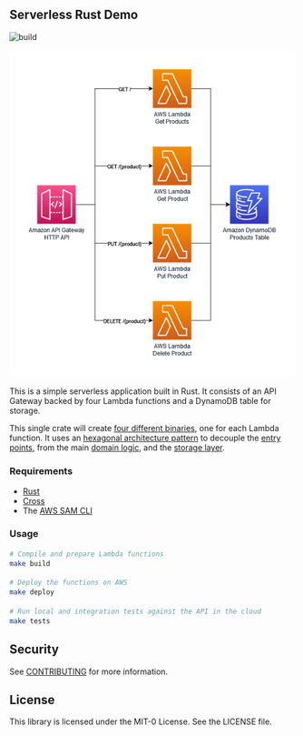 ## Serverless Rust Demo

![build](https://github.com/aws-samples/serverless-rust-demo/actions/workflows/ci.yml/badge.svg)

<p align="center">
  <img src="imgs/diagram.png" alt="Architecture diagram"/>
</p>

This is a simple serverless application built in Rust. It consists of an API Gateway backed by four Lambda functions and a DynamoDB table for storage.

This single crate will create [four different binaries](./src/bin), one for each Lambda function. It uses an [hexagonal architecture pattern](https://aws.amazon.com/blogs/compute/developing-evolutionary-architecture-with-aws-lambda/) to decouple the [entry points](./src/bin), from the main [domain logic](./src/lib.rs), and the [storage layer](./src/store).

### Requirements

* [Rust](https://www.rust-lang.org/)
* [Cross](https://github.com/rust-embedded/cross)
* The [AWS SAM CLI](https://docs.aws.amazon.com/serverless-application-model/latest/developerguide/serverless-sam-cli-install.html)

### Usage

```bash
# Compile and prepare Lambda functions
make build

# Deploy the functions on AWS
make deploy

# Run local and integration tests against the API in the cloud
make tests
```

## Security

See [CONTRIBUTING](CONTRIBUTING.md#security-issue-notifications) for more information.

## License

This library is licensed under the MIT-0 License. See the LICENSE file.

